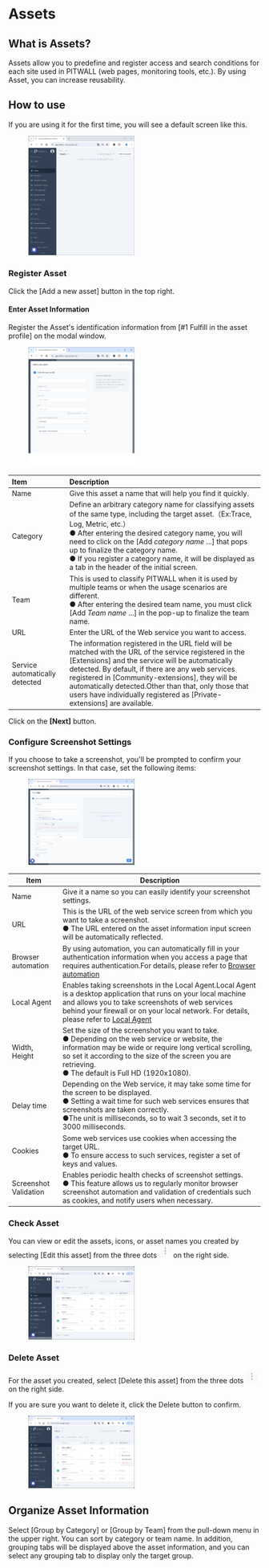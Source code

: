 # Assets 

## What is Assets?
Assets allow you to predefine and register access and search conditions for each site used in PITWALL (web pages, monitoring tools, etc.). By using Asset, you can increase reusability.

## How to use

If you are using it for the first time, you will see a default screen like this.

<figure><img src="../../.gitbook/assets/AssetsPageInitial_en.png" width="50%" alt="Assets initial page"></figure>

### Register Asset
Click the [Add a new asset] button in the top right.

#### Enter Asset Information
Register the Asset's identification information from [#1 Fulfill in the asset profile] on the modal window.<!--Photo--> 
<figure><img src="../../.gitbook/assets/RegisterAssets_en.png" width="50%" alt="Register Asset's information"></figure>

| Item                    | Description  |
| :-                       | :-     |
|Name                      |Give this asset a name that will help you find it quickly.|
|Category                |Define an arbitrary category name for classifying assets of the same type, including the target asset.（Ex:Trace, Log, Metric, etc.）<br>● After entering the desired category name, you will need to click on the [Add *category name* ...] that pops up to finalize the category name.<br>● If you register a category name, it will be displayed as a tab in the header of the initial screen.|
|Team                    |This is used to classify PITWALL when it is used by multiple teams or when the usage scenarios are different.<br>● After entering the desired team name, you must click [Add *Team name* ...] in the pop-up to finalize the team name.|
|URL                       |Enter the URL of the Web service you want to access.|
|Service automatically detected    | The information registered in the URL field will be matched with the URL of the service registered in the [Extensions] and the service will be automatically detected. By default, if there are any web services registered in [Community-extensions], they will be automatically detected.Other than that, only those that users have individually registered as [Private-extensions] are available.|


Click on the **[Next]** button.

### Configure Screenshot Settings
If you choose to take a screenshot, you'll be prompted to confirm your screenshot settings.
In that case, set the following items:
<figure><img src="../../.gitbook/assets/screenshot_settings_create_new_ja.png" width="50%"></figure>

| Item                     | Description  |
| -                        | -     |
|Name                      |Give it a name so you can easily identify your screenshot settings.|
|URL                       |This is the URL of the web service screen from which you want to take a screenshot.<br>● The URL entered on the asset information input screen will be automatically reflected.|
|Browser automation          |By using automation, you can automatically fill in your authentication information when you access a page that requires authentication.For details, please refer to [Browser automation](tutorial-get-started/studio/screenshot-automation.md)|
|Local Agent      |Enables taking screenshots in the Local Agent.Local Agent is a desktop application that runs on your local machine and allows you to take screenshots of web services behind your firewall or on your local network. For details, please refer to [Local Agent](tutorial-get-started/local-agent.md)|
|Width, Height                  |Set the size of the screenshot you want to take.<br>● Depending on the web service or website, the information may be wide or require long vertical scrolling, so set it according to the size of the screen you are retrieving.<br>● The default is Full HD (1920x1080).|
|Delay time                  |Depending on the Web service, it may take some time for the screen to be displayed.<br>● Setting a wait time for such web services ensures that screenshots are taken correctly.<br>●The unit is milliseconds, so to wait 3 seconds, set it to 3000 milliseconds.|
|Cookies                   |Some web services use cookies when accessing the target URL.<br>● To ensure access to such services, register a set of keys and values.|
|Screenshot Validation  |Enables periodic health checks of screenshot settings.<br>● This feature allows us to regularly monitor browser screenshot automation and validation of credentials such as cookies, and notify users when necessary.|

### Check Asset
You can view or edit the assets, icons, or asset names you created by selecting [Edit this asset] from the three dots ![](../../.gitbook/assets/three_points_reader_icon.png) on the right side.

<!--Photo--> 
<figure><img src="../../.gitbook/assets/RegisterAssetsList_jp.png" width="50%" alt="Verify registered information"></figure>

### Delete Asset

For the asset you created, select [Delete this asset] from the three dots ![](../../.gitbook/assets/three_points_reader_icon.png) on the right side.

If you are sure you want to delete it, click the Delete button to confirm.
<!--Photo--> 
<figure><img src="../../.gitbook/assets/RegisterAssetsDelete_jp.png" width="50%" alt="登録削除"></figure>

## Organize Asset Information
Select [Group by Category] or [Group by Team] from the pull-down menu in the upper right.
You can sort by category or team name.
In addition, grouping tabs will be displayed above the asset information, and you can select any grouping tab to display only the target group.